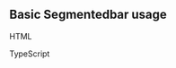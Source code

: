 ## Basic Segmentedbar usage

HTML
<snippet id='segmentedbar-basic-html'/>

TypeScript
<snippet id='add-segmentedbar-items'/>